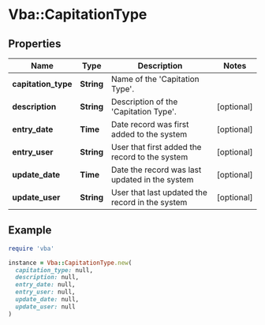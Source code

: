 # Vba::CapitationType

## Properties

| Name | Type | Description | Notes |
| ---- | ---- | ----------- | ----- |
| **capitation_type** | **String** | Name of the &#39;Capitation Type&#39;. |  |
| **description** | **String** | Description of the &#39;Capitation Type&#39;. | [optional] |
| **entry_date** | **Time** | Date record was first added to the system | [optional] |
| **entry_user** | **String** | User that first added the record to the system | [optional] |
| **update_date** | **Time** | Date the record was last updated in the system | [optional] |
| **update_user** | **String** | User that last updated the record in the system | [optional] |

## Example

```ruby
require 'vba'

instance = Vba::CapitationType.new(
  capitation_type: null,
  description: null,
  entry_date: null,
  entry_user: null,
  update_date: null,
  update_user: null
)
```

